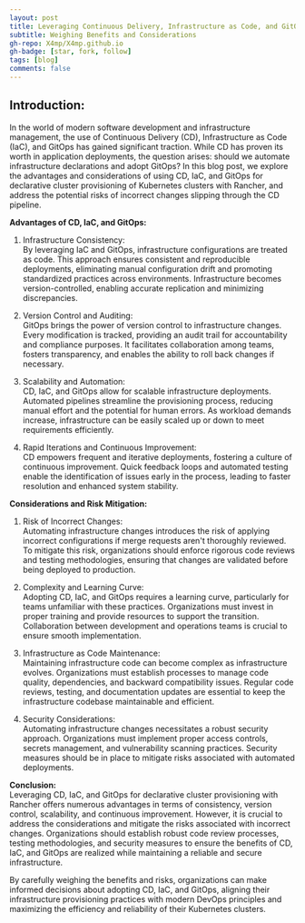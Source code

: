 ```yaml
---
layout: post
title: Leveraging Continuous Delivery, Infrastructure as Code, and GitOps
subtitle: Weighing Benefits and Considerations
gh-repo: X4mp/X4mp.github.io
gh-badge: [star, fork, follow]
tags: [blog]
comments: false
---
```


## Introduction:
In the world of modern software development and infrastructure management, the use of Continuous Delivery (CD), Infrastructure as Code (IaC), and GitOps has gained significant traction. While CD has proven its worth in application deployments, the question arises: should we automate infrastructure declarations and adopt GitOps? In this blog post, we explore the advantages and considerations of using CD, IaC, and GitOps for declarative cluster provisioning of Kubernetes clusters with Rancher, and address the potential risks of incorrect changes slipping through the CD pipeline.

**Advantages of CD, IaC, and GitOps:**  
1. Infrastructure Consistency:  
By leveraging IaC and GitOps, infrastructure configurations are treated as code. This approach ensures consistent and reproducible deployments, eliminating manual configuration drift and promoting standardized practices across environments. Infrastructure becomes version-controlled, enabling accurate replication and minimizing discrepancies.

2. Version Control and Auditing:  
GitOps brings the power of version control to infrastructure changes. Every modification is tracked, providing an audit trail for accountability and compliance purposes. It facilitates collaboration among teams, fosters transparency, and enables the ability to roll back changes if necessary.

3. Scalability and Automation:  
CD, IaC, and GitOps allow for scalable infrastructure deployments. Automated pipelines streamline the provisioning process, reducing manual effort and the potential for human errors. As workload demands increase, infrastructure can be easily scaled up or down to meet requirements efficiently.

4. Rapid Iterations and Continuous Improvement:  
CD empowers frequent and iterative deployments, fostering a culture of continuous improvement. Quick feedback loops and automated testing enable the identification of issues early in the process, leading to faster resolution and enhanced system stability.

**Considerations and Risk Mitigation:**  
1. Risk of Incorrect Changes:  
Automating infrastructure changes introduces the risk of applying incorrect configurations if merge requests aren't thoroughly reviewed. To mitigate this risk, organizations should enforce rigorous code reviews and testing methodologies, ensuring that changes are validated before being deployed to production.

2. Complexity and Learning Curve:  
Adopting CD, IaC, and GitOps requires a learning curve, particularly for teams unfamiliar with these practices. Organizations must invest in proper training and provide resources to support the transition. Collaboration between development and operations teams is crucial to ensure smooth implementation.

3. Infrastructure as Code Maintenance:  
Maintaining infrastructure code can become complex as infrastructure evolves. Organizations must establish processes to manage code quality, dependencies, and backward compatibility issues. Regular code reviews, testing, and documentation updates are essential to keep the infrastructure codebase maintainable and efficient.

4. Security Considerations:  
Automating infrastructure changes necessitates a robust security approach. Organizations must implement proper access controls, secrets management, and vulnerability scanning practices. Security measures should be in place to mitigate risks associated with automated deployments.

**Conclusion:**  
Leveraging CD, IaC, and GitOps for declarative cluster provisioning with Rancher offers numerous advantages in terms of consistency, version control, scalability, and continuous improvement. However, it is crucial to address the considerations and mitigate the risks associated with incorrect changes. Organizations should establish robust code review processes, testing methodologies, and security measures to ensure the benefits of CD, IaC, and GitOps are realized while maintaining a reliable and secure infrastructure.

By carefully weighing the benefits and risks, organizations can make informed decisions about adopting CD, IaC, and GitOps, aligning their infrastructure provisioning practices with modern DevOps principles and maximizing the efficiency and reliability of their Kubernetes clusters.